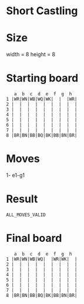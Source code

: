 # Short Castling

# Size
width = 8
height = 8

# Starting board
```
   a  b  c  d  e  f  g  h
1 |WR|WN|WB|WQ|WK|  |  |WR|
2 |  |  |  |  |  |  |  |  |
3 |  |  |  |  |  |  |  |  |
4 |  |  |  |  |  |  |  |  |
5 |  |  |  |  |  |  |  |  |
6 |  |  |  |  |  |  |  |  |
7 |  |  |  |  |  |  |  |  |
8 |BR|BN|BB|BQ|BK|BB|BN|BR|
```
# Moves
1- e1-g1



# Result
`ALL_MOVES_VALID`

# Final board
```
   a  b  c  d  e  f  g  h
1 |WR|WN|WB|WQ|  |WR|WK|  |
2 |  |  |  |  |  |  |  |  |
3 |  |  |  |  |  |  |  |  |
4 |  |  |  |  |  |  |  |  |
5 |  |  |  |  |  |  |  |  |
6 |  |  |  |  |  |  |  |  |
7 |  |  |  |  |  |  |  |  |
8 |BR|BN|BB|BQ|BK|BB|BN|BR|
```

